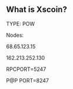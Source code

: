 


What is Xscoin?
----------------

TYPE: POW

Nodes:

68.65.123.15

162.213.252.130

RPCPORT=5247

P@P PORT=8247
